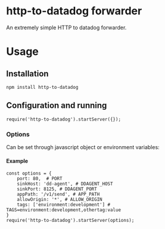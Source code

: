 # http-to-datadog forwarder

An extremely simple HTTP to datadog forwarder.

# Usage

## Installation

```
npm install http-to-datadog
```

## Configuration and running

```
require('http-to-datadog').startServer({});
```

### Options

Can be set through javascript object or environment variables:

#### Example

```
const options = {
    port: 80,  # PORT
    sinkHost: 'dd-agent', # DDAGENT_HOST
    sinkPort: 8125, # DDAGENT_PORT
    appPath: '/v1/send', # APP_PATH
    allowOrigin: '*', # ALLOW_ORIGIN
    tags: ['environment:development'] # TAGS=environment:development,othertag:value
}
require('http-to-datadog').startServer(options);

```
